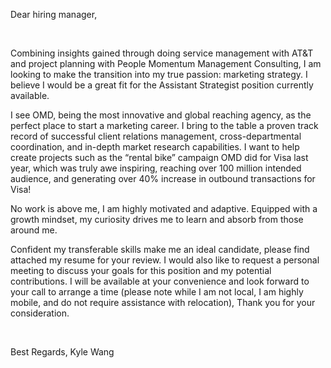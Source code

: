 Dear hiring manager, 

<br>

Combining insights gained through doing service management with AT&T and project planning with People Momentum Management Consulting, I am looking to make the transition into my true passion: marketing strategy.  I believe I would be a great fit for the Assistant Strategist position currently available. 

I see OMD, being the most innovative and global reaching agency, as the perfect place to start a marketing career. I bring to the table a proven track record of successful client relations management, cross-departmental coordination, and in-depth market research capabilities. I want to help create projects such as the “rental bike” campaign OMD did for Visa last year, which was truly awe inspiring, reaching over 100 million intended audience, and generating over 40% increase in outbound transactions for Visa! 

No work is above me, I am highly motivated and adaptive. Equipped with a growth mindset, my curiosity drives me to learn and absorb from those around me. 

Confident my transferable skills make me an ideal candidate, please find attached my resume for your review. I would also like to request a personal meeting to discuss your goals for this position and my potential contributions. I will be available at your convenience and look forward to your call to arrange a time (please note while I am not local, I am highly mobile, and do not require assistance with relocation), Thank you for your consideration.

<br>

Best Regards,
Kyle Wang 
